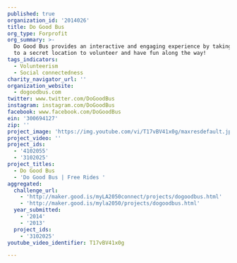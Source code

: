 ```yaml
---
published: true
organization_id: '2014026'
title: Do Good Bus
org_type: Forprofit
org_summary: >-
  Do Good Bus provides an interactive and engaging experience by taking people
  to a secret location to volunteer and have fun along the way!
tags_indicators:
  - Volunteerism
  - Social connectedness
charity_navigator_url: ''
organization_website:
  - dogoodbus.com
twitter: www.twitter.com/DoGoodBus
instagram: instagram.com/DoGoodBus
facebook: www.facebook.com/DoGoodBus
ein: '300694127'
zip: ''
project_image: 'https://img.youtube.com/vi/T17vBV41x0g/maxresdefault.jpg'
project_video: ''
project_ids:
  - '4102055'
  - '3102025'
project_titles:
  - Do Good Bus
  - 'Do Good Bus | Free Rides '
aggregated:
  challenge_url:
    - 'http://maker.good.is/myLA2050connect/projects/dogoodbus.html'
    - 'http://maker.good.is/myla2050/projects/dogoodbus.html'
  year_submitted:
    - '2014'
    - '2013'
  project_ids:
    - '3102025'
youtube_video_identifier: T17vBV41x0g

---
```

